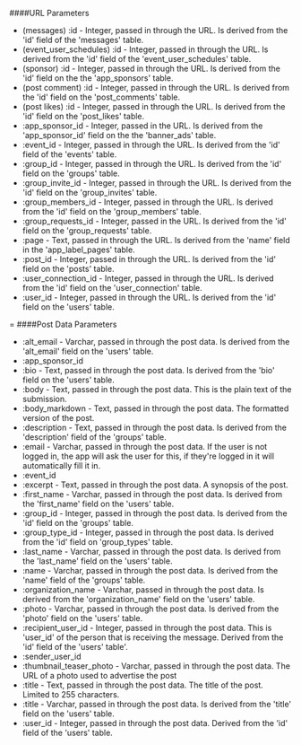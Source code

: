 <!-- --- title: List of all parameters being used. -->

####URL Parameters

* (messages) :id - Integer, passed in through the URL. Is derived from the 'id' field of the 'messages' table.
* (event_user_schedules) :id - Integer, passed in through the URL. Is derived from the 'id' field of the 'event_user_schedules' table.
* (sponsor) :id - Integer, passed in through the URL. Is derived from the 'id' field on the the 'app_sponsors' table.
* (post comment) :id - Integer, passed in through the URL. Is derived from the 'id' field on the 'post_comments' table.
* (post likes) :id - Integer, passed in through the URL. Is derived from the 'id' field on the 'post_likes' table.
* :app_sponsor_id - Integer, passed in the URL. Is derived from the 'app_sponsor_id' field on the the 'banner_ads' table.
* :event_id - Integer, passed in through the URL. Is derived from the 'id' field of the 'events' table.
* :group_id - Integer, passed in through the URL. Is derived from the 'id' field on the 'groups' table.
* :group_invite_id - Integer, passed in through the URL. Is derived from the 'id' field on the 'group_invites' table.
* :group_members_id - Integer, passed in through the URL. Is derived from the 'id' field on the 'group_members' table.
* :group_requests_id - Integer, passed in the URL. Is derived from the 'id' field on the 'group_requests' table.
* :page - Text, passed in through the URL. Is derived from the 'name' field in the 'app_label_pages' table.
* :post_id - Integer, passed in through the URL. Is derived from the 'id' field on the 'posts' table.
* :user_connection_id - Integer, passed in through the URL. Is derived from the 'id' field on the 'user_connection' table.
* :user_id - Integer, passed in through the URL. Is derived from the 'id' field on the 'users' table.

=
####Post Data Parameters

* :alt_email - Varchar, passed in through the post data. Is derived from the 'alt_email' field on the 'users' table.
* :app_sponsor_id
* :bio  - Text, passed in through the post data. Is derived from the 'bio' field on the 'users' table. 
* :body - Text, passed in through the post data. This is the plain text of the submission.
* :body_markdown - Text, passed in through the post data. The formatted version of the post.
* :description - Text, passed in through the post data. Is derived from the 'description' field of the 'groups' table.
* :email - Varchar, passed in through the post data. If the user is not logged in, the app will ask the user for this, if they're logged in it will automatically fill it in.
* :event_id
* :excerpt - Text, passed in through the post data. A synopsis of the post.
* :first_name - Varchar, passed in through the post data. Is derived from the 'first_name' field on the 'users' table.
* :group_id - Integer, passed in through the post data. Is derived from the 'id' field on the 'groups' table.
* :group_type_id - Integer, passed in through the post data. Is derived from the 'id' field on 'group_types' table.
* :last_name - Varchar, passed in through the post data. Is derived from the 'last_name' field on the 'users' table.
* :name - Varchar, passed in through the post data. Is derived from the 'name' field of the 'groups' table.
* :organization_name - Varchar, passed in through the post data. Is derived from the 'organization_name' field on the 'users' table. 
* :photo - Varchar, passed in through the post data. Is derived from the 'photo' field on the 'users' table.
* :recipient_user_id - Integer, passed in through the post data. This is 'user_id' of the person that is receiving the message. Derived from the 'id' field of the 'users' table'.
* :sender_user_id
* :thumbnail_teaser_photo - Varchar, passed in through the post data. The URL of a photo used to advertise the post
* :title - Text, passed in through the post data. The title of the post. Limited to 255 characters.
* :title - Varchar, passed in through the post data. Is derived from the 'title' field on the 'users' table.
* :user_id - Integer, passed in through the post data. Derived from the 'id' field of the 'users' table.